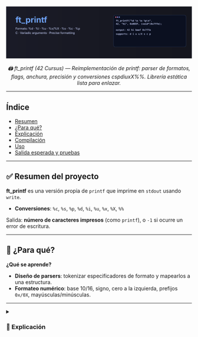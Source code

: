 <!-- ===================== BANNER ===================== -->
<p align="center">
  <img src="https://raw.githubusercontent.com/NanoHtz/Assets/main/ft_printf/banner.svg" alt="ft_printf banner">
</p>

<p align="center"><i>🖨️ ft_printf (42 Cursus) — Reimplementación de printf: parser de formatos, flags, anchura, precisión y conversiones cspdiuxX%%. Librería estática lista para enlazar.</i></p>

---

## Índice
- [Resumen](#resumen)
- [¿Para qué?](#para-que)
- [Explicación](#explicacion)
- [Compilación](#compilacion)
- [Uso](#uso)
- [Salida esperada y pruebas](#salida)

---
<a id="resumen"></a>
## ✅ Resumen del proyecto<br>

**ft_printf** es una versión propia de `printf` que imprime en `stdout` usando `write`.  

- **Conversiones**: `%c`, `%s`, `%p`, `%d`, `%i`, `%u`, `%x`, `%X`, `%%`  

Salida: **número de caracteres impresos** (como `printf`), o `-1` si ocurre un error de escritura.

---

<a id="para-que"></a>
## 🧩 ¿Para qué?

**¿Qué se aprende?**
- **Diseño de parsers**: tokenizar especificadores de formato y mapearlos a una estructura.
- **Formateo numérico**: base 10/16, signo, cero a la izquierda, prefijos `0x/0X`, mayúsculas/minúsculas.
---

<a id="explicacion"></a>
<details>
  <summary><h3>📝 Explicación</h3></summary>
🧭 Flujo general

Recorrer la cadena de formato.

Si aparece %, comprueba el siguiente elemento y llama a la funcion de conversion.
Sumar al contador global la cantidad escrita; si write devuelve -1, propagar error..

🔢 Conversiones soportadas
```text
%c → carácter (como unsigned char del int)
%s → string (NULL → "(null)")
%p → puntero (0 → "(nil)")
%d/%i → entero con signo
%u → entero sin signo
%x/%X → hexadecimal minúscula/mayúscula
%% → un % literal
```
</details>

